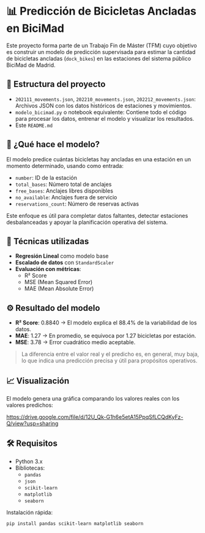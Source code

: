 # 📊 Predicción de Bicicletas Ancladas en BiciMad

Este proyecto forma parte de un Trabajo Fin de Máster (TFM) cuyo objetivo es construir un modelo de predicción supervisada para estimar la cantidad de bicicletas ancladas (`dock_bikes`) en las estaciones del sistema público BiciMad de Madrid.

## 📁 Estructura del proyecto

- `202111_movements.json`, `202210_movements.json`, `202212_movements.json`: Archivos JSON con los datos históricos de estaciones y movimientos.
- `modelo_bicimad.py` o notebook equivalente: Contiene todo el código para procesar los datos, entrenar el modelo y visualizar los resultados.
- Este `README.md`

## 🚀 ¿Qué hace el modelo?

El modelo predice cuántas bicicletas hay ancladas en una estación en un momento determinado, usando como entrada:

- `number`: ID de la estación
- `total_bases`: Número total de anclajes
- `free_bases`: Anclajes libres disponibles
- `no_available`: Anclajes fuera de servicio
- `reservations_count`: Número de reservas activas

Este enfoque es útil para completar datos faltantes, detectar estaciones desbalanceadas y apoyar la planificación operativa del sistema.

## 🧠 Técnicas utilizadas

- **Regresión Lineal** como modelo base
- **Escalado de datos** con `StandardScaler`
- **Evaluación con métricas**:
  - R² Score
  - MSE (Mean Squared Error)
  - MAE (Mean Absolute Error)

## ⚙️ Resultado del modelo

- **R² Score**: 0.8840 → El modelo explica el 88.4% de la variabilidad de los datos.
- **MAE**: 1.27 → En promedio, se equivoca por 1.27 bicicletas por estación.
- **MSE**: 3.78 → Error cuadrático medio aceptable.

> La diferencia entre el valor real y el predicho es, en general, muy baja, lo que indica una predicción precisa y útil para propósitos operativos.

## 📈 Visualización

El modelo genera una gráfica comparando los valores reales con los valores predichos:

https://drive.google.com/file/d/12U_Qk-G1h6e5etA15PpqSfLCQdKyFz-Q/view?usp=sharing

## 🛠️ Requisitos

- Python 3.x
- Bibliotecas:
  - `pandas`
  - `json`
  - `scikit-learn`
  - `matplotlib`
  - `seaborn`

Instalación rápida:

```bash
pip install pandas scikit-learn matplotlib seaborn
